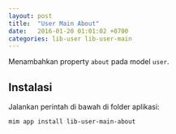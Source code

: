 ```yaml
---
layout: post
title:  "User Main About"
date:   2016-01-20 01:01:02 +0700
categories: lib-user lib-user-main
---
```


Menambahkan property `about` pada model `user`.

## Instalasi

Jalankan perintah di bawah di folder aplikasi:

```
mim app install lib-user-main-about
```
